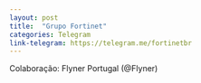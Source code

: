 ```yaml
---
layout: post
title:  "Grupo Fortinet"
categories: Telegram
link-telegram: https://telegram.me/fortinetbr
---
```

Colaboração: Flyner Portugal (@Flyner)
